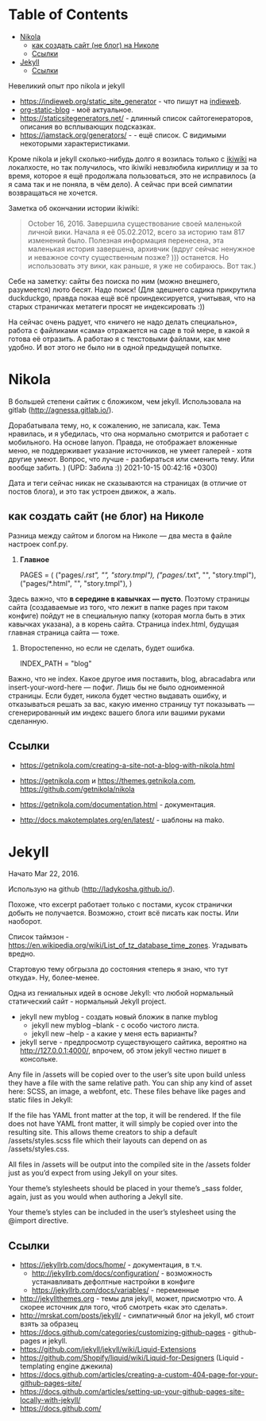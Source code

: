 
# Table of Contents

-   [Nikola](#org7bd08ec)
    -   [как создать сайт (не блог) на Николе](#org4c80f3a)
    -   [Ссылки](#org6fa1196)
-   [Jekyll](#orga057d75)
    -   [Ссылки](#orgce2b70d)

<div class="preview" id="org8bd6e5f">
<p>
Невеликий опыт про nikola и jekyll
</p>

</div>

-   <https://indieweb.org/static_site_generator> - что пишут на [indieweb](../computer/20210824165105-indieweb.publ.md).
-   [org-static-blog](../computer/emacs/20210731142039-org_static_blog.publ.md) - моё актуальное.
-   <https://staticsitegenerators.net/> - длинный список сайтогенераторов, описания во всплывающих подсказках.
-   <https://jamstack.org/generators/> - - ещё список. С видимыми некоторыми характеристиками.

Кроме nikola и jekyll сколько-нибудь долго я возилась только с [ikiwiki](https://ikiwiki.info/) на локалхосте, но так получилось, что ikiwiki невзлюбила кириллицу и за то время, которое я ещё продолжала пользоваться, это не исправилось (а я сама так и не поняла, в чём дело). А сейчас при всей симпатии возвращаться не хочется.

Заметка об окончании истории ikiwiki:

> October 16, 2016.  Завершила существование своей маленькой личной вики. Начала я её 05.02.2012, всего за историю там 817 изменений было. Полезная информация перенесена, эта маленькая история завершена, архивчик (вдруг сейчас ненужное и неважное сочту существенным позже? ))) останется. Но использовать эту вики, как раньше, я уже не собираюсь. Вот так.)

Себе на заметку: сайты без поиска по ним (можно внешнего, разумеется) люто бесят. Надо поиск! (Для здешнего садика прикрутила duckduckgo, правда покаа ещё всё проиндексируется, учитывая, что на старых страничках метатеги просят не индексировать :))

На сейчас очень радует, что «ничего не надо делать специально», работа с файликами «сама» отражается на саде в той мере, в какой я готова её отразить. А работаю я с текстовыми файлами, как мне удобно. И вот этого не было ни в одной предыдущей попытке. 


<a id="org7bd08ec"></a>

# Nikola

В большей степени сайтик с бложиком, чем jekyll. Использовала на gitlab (<http://agnessa.gitlab.io/>).

Дорабатывала тему, но, к сожалению, не записала, как. Тема нравилась, и я убедилась, что она нормально смотрится и работает с мобильного. На основе lanyon. Правда, не отображает вложенные меню, не поддерживает указание источников, не умеет галерей - хотя другие умеют. Вопрос, что лучше - разбираться или сменить тему. Или вообще забить. ) (UPD: Забила :)) 2021-10-15 00:42:16 +0300)

Дата и теги сейчас никак не сказываются на страницах (в отличие от постов блога), и это так устроен движок, а жаль.


<a id="org4c80f3a"></a>

## как создать сайт (не блог) на Николе

Разница между сайтом и блогом на Николе — два места в файле настроек conf.py.

1.  ****Главное****

    PAGES = (
        ("pages/*.rst", "", "story.tmpl"),
        ("pages/*.txt", "", "story.tmpl"),
        ("pages/*.html", "", "story.tmpl"),
    )

Здесь важно, что ****в середине в кавычках — пусто****. Поэтому страницы сайта (создаваемые из того, что лежит в папке pages при таком конфиге) пойдут не в специальную папку (которая могла быть в этих кавычках указана), а в корень сайта. Страница index.html, будущая главная страница сайта — тоже.

1.  Второстепенно, но если не сделать, будет ошибка.

    INDEX_PATH = "blog"

Важно, что не index. Какое другое имя поставить, blog, abracadabra или insert-your-word-here — пофиг. Лишь бы не было одноименной страницы. Если будет, никола будет честно выдавать ошибку, и отказываться решать за вас, какую именно страницу тут показывать — сгенерированный им индекс вашего блога или вашими руками сделанную.


<a id="org6fa1196"></a>

## Ссылки

-   <https://getnikola.com/creating-a-site-not-a-blog-with-nikola.html>
-   <https://getnikola.com> и <https://themes.getnikola.com>, <https://github.com/getnikola/nikola>

-   <https://getnikola.com/documentation.html> - документация.
-   <http://docs.makotemplates.org/en/latest/> - шаблоны на mako.


<a id="orga057d75"></a>

# Jekyll

Начато Mar 22, 2016.

Использую на github (<http://ladykosha.github.io/>).

Похоже, что excerpt работает только с постами, кусок странички добыть не получается. Возможно, стоит всё писать как посты. Или наоборот.

Список таймзон - <https://en.wikipedia.org/wiki/List_of_tz_database_time_zones>. Угадывать вредно.

Cтартовую тему обгрызла до состояния «теперь я знаю, что тут откуда». Ну, более-менее.

Одна из гениальных идей в основе Jekyll: что любой нормальный статический сайт - нормальный Jekyll project.

-   jekyll new myblog - создать новый бложик в папке myblog
    -   jekyll new myblog &#x2013;blank - c особо чистого листа.
    -   jekyll new &#x2013;help - а какие у меня есть варианты?
-   jekyll serve - предпросмотр существующего сайтика, вероятно на <http://127.0.0.1:4000/>, впрочем, об этом jekyll честно пишет в консольке.

Any file in /assets will be copied over to the user’s site upon build unless they have a file with the same relative path. You can ship any kind of asset here: SCSS, an image, a webfont, etc. These files behave like pages and static files in Jekyll:

If the file has YAML front matter at the top, it will be rendered.
If the file does not have YAML front matter, it will simply be copied over into the resulting site.
This allows theme creators to ship a default /assets/styles.scss file which their layouts can depend on as /assets/styles.css.

All files in /assets will be output into the compiled site in the /assets folder just as you’d expect from using Jekyll on your sites.

Your theme’s stylesheets should be placed in your theme’s \_sass folder, again, just as you would when authoring a Jekyll site.

Your theme’s styles can be included in the user’s stylesheet using the @import directive.


<a id="orgce2b70d"></a>

## Ссылки

-   <https://jekyllrb.com/docs/home/> - документация, в т.ч.
    -   <http://jekyllrb.com/docs/configuration/> - возможность устанавливать дефолтные настройки в конфиге
    -   <https://jekyllrb.com/docs/variables/> - переменные
-   <http://jekyllthemes.org> - темы для jekyll, может, присмотрю что. А скорее источник для того, чтоб смотреть «как это сделать».
-   <http://mrskat.com/posts/jekyll/> - симпатичный блог на jekyll, мб стоит взять за образец
-   <https://docs.github.com/categories/customizing-github-pages> - github-pages и jekyll.
-   <https://github.com/jekyll/jekyll/wiki/Liquid-Extensions>
-   <https://github.com/Shopify/liquid/wiki/Liquid-for-Designers> (Liquid - templating engine джекила)
-   <https://docs.github.com/articles/creating-a-custom-404-page-for-your-github-pages-site/>
-   <https://docs.github.com/articles/setting-up-your-github-pages-site-locally-with-jekyll/>
-   <https://docs.github.com/>

